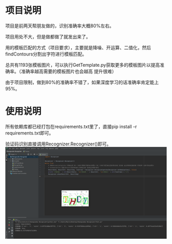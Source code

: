 # 项目说明
项目是前两天帮朋友做的，识别准确率大概80%左右。

项目用处不大，但是做都做了就发出来了。
  
用的模板匹配的方式（项目要求），主要就是降噪、开运算、二值化，然后findContours分割出字符进行模板匹配。

总共有1193张模板图片，可以执行GetTemplate.py获取更多的模板图片以提高准确率。（准确率越高需要的模板图片也会越高 提升很难）

由于项目限制，做到80%的准确率不错了，如果深度学习的话准确率肯定能上95%。

# 使用说明
所有依赖库都已经打包在requirements.txt里了，直接pip install -r requirements.txt即可。

验证码识别直接调用Recognizer.Recognizer()即可。
![avatar](https://raw.githubusercontent.com/SwaggyMacro/SxbCaptchaRecognizer/main/TempCaptcha/%40MZ18W05T5K1L1AIC5Q.png?token=AJILZ4WHEW5J2VU7I4YHCVLBJKJD2)
  
   
  
